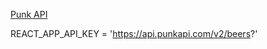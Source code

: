 [Punk API](https://dmitriywolf.github.io/punk/build/)

REACT_APP_API_KEY = 'https://api.punkapi.com/v2/beers?'
